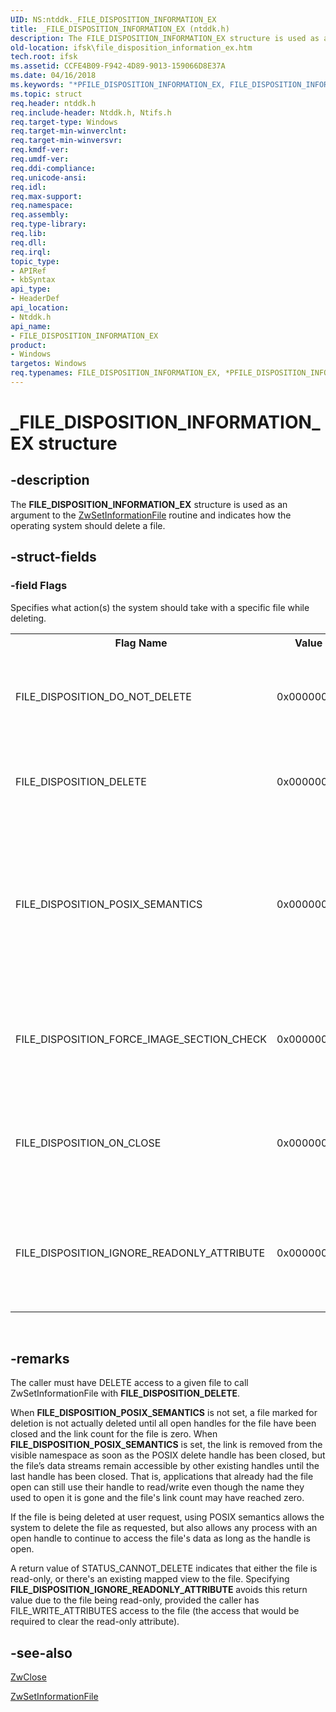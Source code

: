 ```yaml
---
UID: NS:ntddk._FILE_DISPOSITION_INFORMATION_EX
title: _FILE_DISPOSITION_INFORMATION_EX (ntddk.h)
description: The FILE_DISPOSITION_INFORMATION_EX structure is used as an argument to the ZwSetInformationFile routine and indicates how the operating system should delete a file.
old-location: ifsk\file_disposition_information_ex.htm
tech.root: ifsk
ms.assetid: CCFE4B09-F942-4D89-9013-159066D8E37A
ms.date: 04/16/2018
ms.keywords: "*PFILE_DISPOSITION_INFORMATION_EX, FILE_DISPOSITION_INFORMATION_EX, FILE_DISPOSITION_INFORMATION_EX structure [Installable File System Drivers], PFILE_DISPOSITION_INFORMATION_EX, PFILE_DISPOSITION_INFORMATION_EX structure pointer [Installable File System Drivers], _FILE_DISPOSITION_INFORMATION_EX, ifsk.file_disposition_information_ex, ntddk/FILE_DISPOSITION_INFORMATION_EX, ntddk/PFILE_DISPOSITION_INFORMATION_EX"
ms.topic: struct
req.header: ntddk.h
req.include-header: Ntddk.h, Ntifs.h
req.target-type: Windows
req.target-min-winverclnt: 
req.target-min-winversvr: 
req.kmdf-ver: 
req.umdf-ver: 
req.ddi-compliance: 
req.unicode-ansi: 
req.idl: 
req.max-support: 
req.namespace: 
req.assembly: 
req.type-library: 
req.lib: 
req.dll: 
req.irql: 
topic_type:
- APIRef
- kbSyntax
api_type:
- HeaderDef
api_location:
- Ntddk.h
api_name:
- FILE_DISPOSITION_INFORMATION_EX
product:
- Windows
targetos: Windows
req.typenames: FILE_DISPOSITION_INFORMATION_EX, *PFILE_DISPOSITION_INFORMATION_EX
---
```


# _FILE_DISPOSITION_INFORMATION_EX structure


## -description


The <b>FILE_DISPOSITION_INFORMATION_EX</b> structure is used as an argument to the <a href="https://docs.microsoft.com/windows-hardware/drivers/ddi/content/wdm/nf-wdm-zwsetinformationfile">ZwSetInformationFile</a> routine and indicates how the operating system should delete a file.


## -struct-fields




### -field Flags

Specifies what action(s) the system should take with a specific file while deleting.

<table>
<tr>
<th>Flag Name</th>
<th>
                   Value</th>
<th>Meaning</th>
</tr>
<tr>
<td>FILE_DISPOSITION_DO_NOT_DELETE</td>
<td>
                  0x00000000
                </td>
<td>Specifies the system should not delete a file.</td>
</tr>
<tr>
<td>FILE_DISPOSITION_DELETE</td>
<td>0x00000001</td>
<td>Specifies the system should delete a file.</td>
</tr>
<tr>
<td>FILE_DISPOSITION_POSIX_SEMANTICS</td>
<td>0x00000002</td>
<td>Specifies the system should perform a POSIX-style delete. See more info in Remarks.</td>
</tr>
<tr>
<td>FILE_DISPOSITION_FORCE_IMAGE_SECTION_CHECK</td>
<td>0x00000004</td>
<td>Specifies the system should force an image section check. </td>
</tr>
<tr>
<td>FILE_DISPOSITION_ON_CLOSE </td>
<td>0x00000008</td>
<td>Specifies if the system sets or clears the on-close state.</td>
</tr>
<tr>
<td>FILE_DISPOSITION_IGNORE_READONLY_ATTRIBUTE</td>
<td>0x00000010</td>
  <td>Allows read-only files to be deleted. See more info in Remarks.</td>
</tr>
</table>
 


## -remarks



The caller must have DELETE access to a given file to call ZwSetInformationFile with <b>FILE_DISPOSITION_DELETE</b>. 


When <b>FILE_DISPOSITION_POSIX_SEMANTICS</b> is not set, a file marked for deletion is not actually deleted until all open handles for the file have been closed and the link count for the file is zero.  When <b>FILE_DISPOSITION_POSIX_SEMANTICS</b> is set, the link is removed from the visible namespace as soon as the POSIX delete handle has been closed, but the file’s data streams remain accessible by other existing handles until the last handle has been closed. That is, applications that already had the file open can still use their handle to read/write even though the name they used to open it is gone and the file's link count may have reached zero.

If the file is being deleted at user request, using POSIX semantics allows the system to delete the file as requested, but also allows any process with an open handle to continue to access the file's data as long as the handle is open.

A return value of STATUS_CANNOT_DELETE indicates that either the file is read-only, or there's an existing mapped view to the file.  Specifying <b>FILE_DISPOSITION_IGNORE_READONLY_ATTRIBUTE</b> avoids this return value due to the file being read-only, provided the caller has FILE_WRITE_ATTRIBUTES access to the file (the access that would be required to clear the read-only attribute).

## -see-also




<a href="https://docs.microsoft.com/windows-hardware/drivers/ddi/content/wdm/nf-wdm-zwclose">ZwClose</a>



<a href="https://docs.microsoft.com/windows-hardware/drivers/ddi/content/wdm/nf-wdm-zwsetinformationfile">ZwSetInformationFile</a>
 

 

